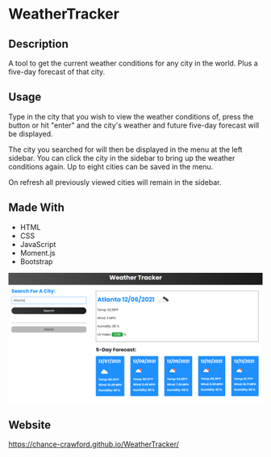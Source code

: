 # WeatherTracker

## Description
A tool to get the current weather conditions for any city in the
world. Plus a five-day forecast of that city.

## Usage
Type in the city that you wish to view the weather conditions of,
press the button or hit "enter" and the city's weather and future five-day forecast will be displayed. 

The city you searched for will then be displayed in the menu at the left sidebar. You can click the city in the sidebar to bring up the weather conditions again. Up to eight cities can be saved in the menu.

On refresh all previously viewed cities will remain in the sidebar.

## Made With
* HTML
* CSS
* JavaScript
* Moment.js
* Bootstrap

![weather app](./assets/images/Capture.PNG)

## Website
https://chance-crawford.github.io/WeatherTracker/